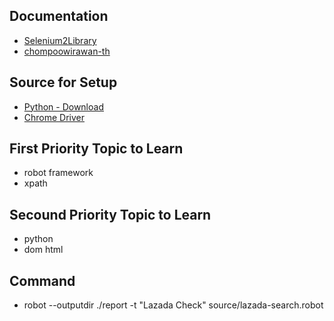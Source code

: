 ## Documentation
- [Selenium2Library](https://robotframework.org/Selenium2Library/Selenium2Library.html#Click%20Element)
- [chompoowirawan-th](https://chompoowirawan.medium.com/%E0%B8%A1%E0%B8%B2%E0%B8%A5%E0%B8%AD%E0%B8%87%E0%B9%80%E0%B8%82%E0%B8%B5%E0%B8%A2%E0%B8%99-selenium-with-robot-framework-%E0%B8%81%E0%B8%B1%E0%B8%99%E0%B9%80%E0%B8%96%E0%B8%AD%E0%B8%B0-4abe8b7bedea)


## Source for Setup
- [Python - Download](https://www.python.org/downloads)
- [Chrome Driver](https://googlechromelabs.github.io/chrome-for-testing/#stable)


## First Priority Topic to Learn
- robot framework
- xpath


## Secound Priority Topic to Learn
- python
- dom html


## Command
- robot --outputdir ./report -t "Lazada Check" source/lazada-search.robot
